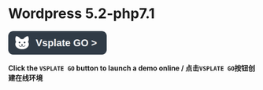 # Wordpress 5.2-php7.1

<a href="https://www.vsplate.com/?docker-compose=https://github.com/vsplate/dcenvs/wordpress/5.2-php7.1"><img alt="VSPLATE GO" src="https://raw.githubusercontent.com/vsplate/images/master/vsgo_btn.png" width="200px"></a>

**Click the `VSPLATE GO` button to launch a demo online / 点击`VSPLATE GO`按钮创建在线环境**